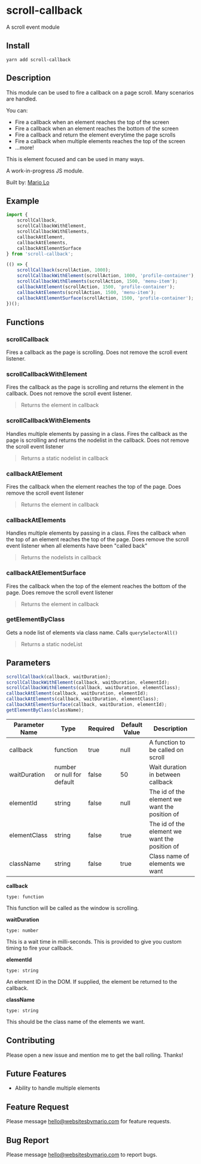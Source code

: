 # scroll-callback

A scroll event module

## Install

```
yarn add scroll-callback
```

## Description

This module can be used to fire a callback on a page scroll. Many scenarios are handled.

You can:
- Fire a callback when an element reaches the top of the screen
- Fire a callback when an element reaches the bottom of the screen
- Fire a callback and return the element everytime the page scrolls
- Fire a callback when multiple elements reaches the top of the screen
- ...more!

This is element focused and can be used in many ways.

A work-in-progress JS module.

Built by: [Mario Lo](https://github.com/mariolo1985)


## Example

```javascript
import { 
    scrollCallback, 
    scrollCallbackWithElement, 
    scrollCallbackWithElements,
    callbackAtElement, 
    callbackAtElements,
    callbackAtElementSurface 
} from 'scroll-callback';

(() => {
    scrollCallback(scrollAction, 1000);
    scrollCallbackWithElement(scrollAction, 1000, 'profile-container');
    scrollCallbackWithElements(scrollAction, 1500, 'menu-item');
    callbackAtElement(scrollAction, 1500, 'profile-container');
    callbackAtElements(scrollAction, 1500, 'menu-item');
    callbackAtElementSurface(scrollAction, 1500, 'profile-container');
})();

```

## Functions

### scrollCallback

Fires a callback as the page is scrolling. Does not remove the scroll event listener.

### scrollCallbackWithElement

Fires the callback as the page is scrolling and returns the element in the callback. Does not remove the scroll event listener.

> Returns the element in callback

### scrollCallbackWithElements

Handles multiple elements by passing in a class. Fires the callback as the page is scrolling and returns the nodelist in the callback. Does not remove the scroll event listener

> Returns a static nodelist in callback

### callbackAtElement

Fires the callback when the element reaches the top of the page. Does remove the scroll event listener

> Returns the element in callback

### callbackAtElements

Handles multiple elements by passing in a class. Fires the callback when the top of an element reaches the top of the page. Does remove the scroll event listener when all elements have been "called back"

> Returns the nodelists in callback

### callbackAtElementSurface

Fires the callback when the top of the element reaches the bottom of the page. Does remove the scroll event listener

> Returns the element in callback

### getElementByClass

Gets a node list of elements via class name. Calls `querySelectorAll()`

> Returns a static nodeList


## Parameters
```javascript
scrollCallback(callback, waitDuration);
scrollCallbackWithElement(callback, waitDuration, elementId);
scrollCallbackWithElements(callback, waitDuration, elementClass);
callbackAtElement(callback, waitDuration, elementId);
callbackAtElements(callback, waitDuration, elementClass);
callbackAtElementSurface(callback, waitDuration, elementId);
getElementByClass(className);
```

| Parameter Name   | Type   | Required   | Default Value   | Description   |
| --- | --- | --- | --- | --- |
| callback | function | true | null | A function to be called on scroll |
| waitDuration | number or null for default | false | 50 | Wait duration in between callback |
| elementId | string | false | null | The id of the element we want the position of |
| elementClass | string | false | true | The id of the element we want the position of |
| className | string | false | true | Class name of elements we want |

**callback**

`type: function`

This function will be called as the window is scrolling.

**waitDuration**

`type: number`

This is a wait time in milli-seconds. This is provided to give you custom timing to fire your callback.

**elementId**

`type: string`

An element ID in the DOM. If supplied, the element be returned to the callback.

**className**

`type: string`

This should be the class name of the elements we want.

## Contributing

Please open a new issue and mention me to get the ball rolling. Thanks!

## Future Features

- Ability to handle multiple elements

## Feature Request

Please message hello@websitesbymario.com for feature requests.

## Bug Report

Please message hello@websitesbymario.com to report bugs.
